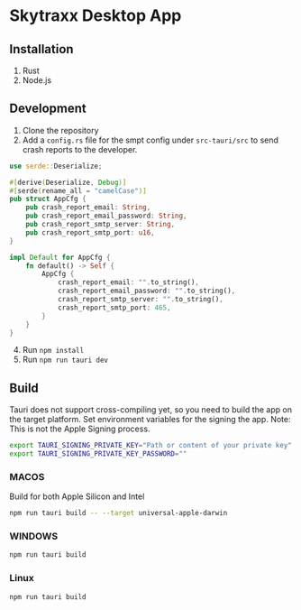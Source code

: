 # Skytraxx Desktop App

## Installation

1. Rust
2. Node.js

## Development

1. Clone the repository
2. Add a `config.rs` file for the smpt config under `src-tauri/src` to send crash reports to the developer.

```rust
use serde::Deserialize;

#[derive(Deserialize, Debug)]
#[serde(rename_all = "camelCase")]
pub struct AppCfg {
    pub crash_report_email: String,
    pub crash_report_email_password: String,
    pub crash_report_smtp_server: String,
    pub crash_report_smtp_port: u16,
}

impl Default for AppCfg {
    fn default() -> Self {
        AppCfg {
            crash_report_email: "".to_string(),
            crash_report_email_password: "".to_string(),
            crash_report_smtp_server: "".to_string(),
            crash_report_smtp_port: 465,
        }
    }
}
```

4. Run `npm install`
5. Run `npm run tauri dev`

## Build

Tauri does not support cross-compiling yet, so you need to build the app on the target platform.
Set environment variables for the signing the app. Note: This is not the Apple Signing process.

```bash
export TAURI_SIGNING_PRIVATE_KEY="Path or content of your private key"
export TAURI_SIGNING_PRIVATE_KEY_PASSWORD=""
```

### MACOS

Build for both Apple Silicon and Intel

```bash
npm run tauri build -- --target universal-apple-darwin
```

### WINDOWS

```bash
npm run tauri build
```

### Linux

```bash
npm run tauri build
```
